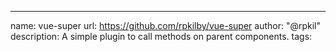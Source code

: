---
name: vue-super
url: https://github.com/rpkilby/vue-super
author: "@rpkil"
description: A simple plugin to call methods on parent components.
tags:
